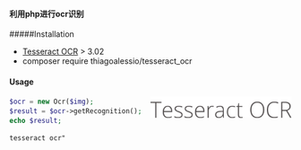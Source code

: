 #### 利用php进行ocr识别


#####Installation
* [Tesseract OCR](https://github.com/tesseract-ocr/tesseract) > 3.02
* composer require thiagoalessio/tesseract_ocr


#### Usage
<img align="right" width="50%" title="The quick brown fox jumps over the lazy dog." src="./demo-img/demo.png"/>

```php
$ocr = new Ocr($img);
$result = $ocr->getRecognition();
echo $result;
```

```
tesseract ocr"
```

<br/>

